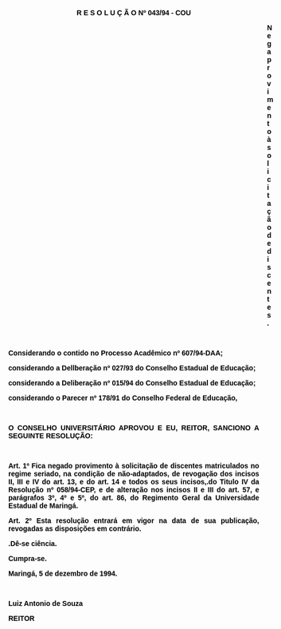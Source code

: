 <BODY TEXT="#000000">

<B><FONT FACE="Arial"><P ALIGN="CENTER">R E S O L U &Ccedil; &Atilde; O  Nº 043/94 - COU</P>
<P ALIGN="JUSTIFY"></P><DIR>
<DIR>
<DIR>
<DIR>
<DIR>
<DIR>
<DIR>
<DIR>
<DIR>
<DIR>
<DIR>
<DIR>
<DIR>

<P ALIGN="JUSTIFY">Nega provimento &agrave; solicita&ccedil;&atilde;o de discentes.</P>
<P ALIGN="JUSTIFY"></P>
</B><P ALIGN="JUSTIFY">&nbsp;</P></DIR>
</DIR>
</DIR>
</DIR>
</DIR>
</DIR>
</DIR>
</DIR>
</DIR>
</DIR>
</DIR>
</DIR>
</DIR>

<P ALIGN="JUSTIFY">Considerando o contido no <B>Processo Acad&ecirc;mico nº 607/94-DAA</B>;</P>
<P ALIGN="JUSTIFY">considerando a Dellbera&ccedil;&atilde;o nº 027/93 do Conselho Estadual de Educa&ccedil;&atilde;o;</P>
<P ALIGN="JUSTIFY">considerando a Delibera&ccedil;&atilde;o nº 015/94 do Conselho Estadual de Educa&ccedil;&atilde;o;</P>
<P ALIGN="JUSTIFY">considerando o Parecer nº 178/91 do Conselho Federal de Educa&ccedil;&atilde;o,</P>
<P ALIGN="JUSTIFY"></P>
<P ALIGN="JUSTIFY">&nbsp;</P>
<P ALIGN="JUSTIFY">O CONSELHO UNIVERSIT&Aacute;RIO APROVOU E EU, REITOR, SANCIONO A SEGUINTE RESOLU&Ccedil;&Atilde;O:</P>
<P ALIGN="JUSTIFY"></P>
<P ALIGN="JUSTIFY">&nbsp;</P>
<B><P ALIGN="JUSTIFY">Art. 1º</B> Fica negado provimento &agrave; solicita&ccedil;&atilde;o de discentes matriculados no regime seriado, na condi&ccedil;&atilde;o de n&atilde;o-adaptados, de revoga&ccedil;&atilde;o dos incisos II, III e IV do art. 13, e do art. 14 e todos os seus incisos,.do Titulo IV da Resolu&ccedil;&atilde;o nº 058/94-CEP, e de altera&ccedil;&atilde;o nos incisos II e III do art. 57, e par&aacute;grafos 3º, 4º e 5º, do art. 86, do Regimento Geral da Universidade Estadual de Maring&aacute;.</P>
<B><P ALIGN="JUSTIFY">Art. 2º</B> Esta resolu&ccedil;&atilde;o entrar&aacute; em vigor na data de sua publica&ccedil;&atilde;o, revogadas as disposi&ccedil;&otilde;es em contr&aacute;rio.</P>
<P ALIGN="JUSTIFY">.D&ecirc;-se ci&ecirc;ncia.</P>
<P ALIGN="JUSTIFY">Cumpra-se.</P>
<P ALIGN="JUSTIFY"></P>
<P ALIGN="JUSTIFY">Maring&aacute;, 5 de dezembro de 1994.</P>
<P ALIGN="JUSTIFY"></P>
<P ALIGN="JUSTIFY">&nbsp;</P>
<P ALIGN="JUSTIFY">Luiz Antonio de Souza</P>
<B><P ALIGN="JUSTIFY">REITOR</P></B></FONT></BODY>
